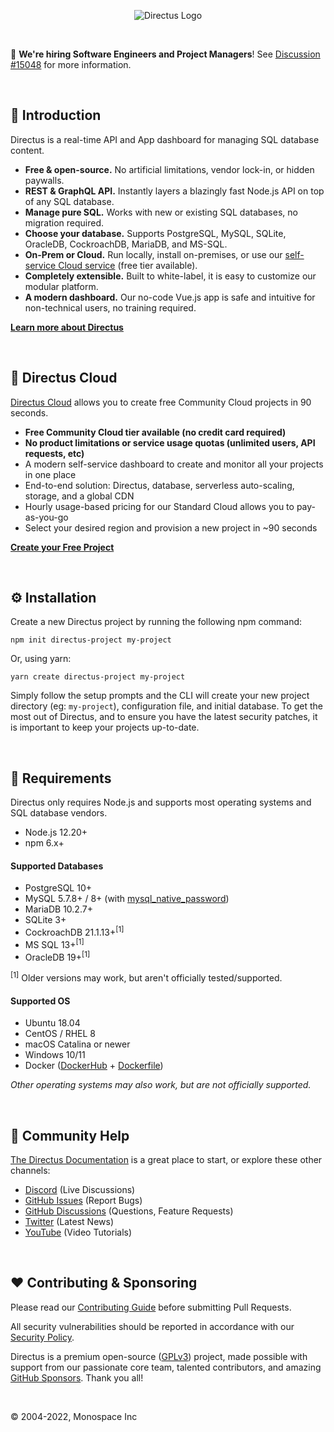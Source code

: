 <p align="center"><img alt="Directus Logo" src="https://user-images.githubusercontent.com/522079/158864859-0fbeae62-9d7a-4619-b35e-f8fa5f68e0c8.png"></p>

<br />

:rocket: **We're hiring Software Engineers and Project Managers**! See
[Discussion #15048](https://github.com/directus/directus/discussions/15048) for more information.

<br />

## 🐰 Introduction

Directus is a real-time API and App dashboard for managing SQL database content.

- **Free & open-source.** No artificial limitations, vendor lock-in, or hidden paywalls.
- **REST & GraphQL API.** Instantly layers a blazingly fast Node.js API on top of any SQL database.
- **Manage pure SQL.** Works with new or existing SQL databases, no migration required.
- **Choose your database.** Supports PostgreSQL, MySQL, SQLite, OracleDB, CockroachDB, MariaDB, and MS-SQL.
- **On-Prem or Cloud.** Run locally, install on-premises, or use our
  [self-service Cloud service](https://directus.io/pricing) (free tier available).
- **Completely extensible.** Built to white-label, it is easy to customize our modular platform.
- **A modern dashboard.** Our no-code Vue.js app is safe and intuitive for non-technical users, no training required.

**[Learn more about Directus](https://directus.io)**

<br />

## 🚀 Directus Cloud

[Directus Cloud](https://directus.io/pricing) allows you to create free Community Cloud projects in 90 seconds.

- **Free Community Cloud tier available (no credit card required)**
- **No product limitations or service usage quotas (unlimited users, API requests, etc)**
- A modern self-service dashboard to create and monitor all your projects in one place
- End-to-end solution: Directus, database, serverless auto-scaling, storage, and a global CDN
- Hourly usage-based pricing for our Standard Cloud allows you to pay-as-you-go
- Select your desired region and provision a new project in ~90 seconds

**[Create your Free Project](https://directus.cloud)**

<br />

## ⚙️ Installation

Create a new Directus project by running the following npm command:

```
npm init directus-project my-project
```

Or, using yarn:

```
yarn create directus-project my-project
```

Simply follow the setup prompts and the CLI will create your new project directory (eg: `my-project`), configuration
file, and initial database. To get the most out of Directus, and to ensure you have the latest security patches, it is
important to keep your projects up-to-date.

<br />

## 📌 Requirements

Directus only requires Node.js and supports most operating systems and SQL database vendors.

- Node.js 12.20+
- npm 6.x+

#### Supported Databases

- PostgreSQL 10+
- MySQL 5.7.8+ / 8+ (with
  [mysql_native_password](https://dev.mysql.com/doc/refman/8.0/en/upgrading-from-previous-series.html#upgrade-caching-sha2-password-compatible-connectors))
- MariaDB 10.2.7+
- SQLite 3+
- CockroachDB 21.1.13+<sup>[1]</sup>
- MS SQL 13+<sup>[1]</sup>
- OracleDB 19+<sup>[1]</sup>

<sup>[1]</sup> Older versions may work, but aren't officially tested/supported.

#### Supported OS

- Ubuntu 18.04
- CentOS / RHEL 8
- macOS Catalina or newer
- Windows 10/11
- Docker ([DockerHub](https://hub.docker.com/r/directus/directus) +
  [Dockerfile](https://github.com/directus/directus/blob/main/docker/Dockerfile))

_Other operating systems may also work, but are not officially supported._

<br />

## 🤔 Community Help

[The Directus Documentation](https://docs.directus.io) is a great place to start, or explore these other channels:

- [Discord](https://directus.chat) (Live Discussions)
- [GitHub Issues](https://github.com/directus/directus/issues) (Report Bugs)
- [GitHub Discussions](https://github.com/directus/directus/discussions) (Questions, Feature Requests)
- [Twitter](https://twitter.com/directus) (Latest News)
- [YouTube](https://www.youtube.com/c/DirectusVideos/featured) (Video Tutorials)

<br />

## ❤️ Contributing & Sponsoring

Please read our [Contributing Guide](./contributing.md) before submitting Pull Requests.

All security vulnerabilities should be reported in accordance with our
[Security Policy](https://docs.directus.io/contributing/introduction/#reporting-security-vulnerabilities).

Directus is a premium open-source ([GPLv3](./license)) project, made possible with support from our passionate core
team, talented contributors, and amazing [GitHub Sponsors](https://github.com/sponsors/directus). Thank you all!

<br />

© 2004-2022, Monospace Inc

